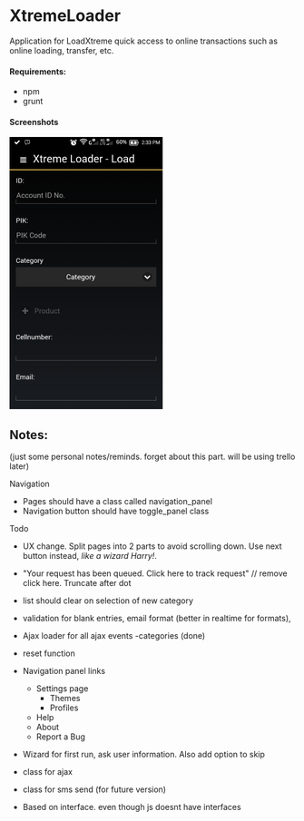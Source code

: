 # XtremeLoader

Application for LoadXtreme quick access to online transactions such as online loading, transfer, etc.

#### Requirements:

- npm
- grunt



#### Screenshots
![alt text](screenshots/Screenshot_2017-01-22-14-33-36.png "Load Page")


## Notes:
(just some personal notes/reminds.  forget about this part. will be using trello later)


Navigation

- Pages should have a class called navigation_panel
- Navigation button should have toggle_panel class


Todo
- UX change. Split pages into 2 parts to avoid scrolling down. Use next button instead, *like a wizard Harry!*.
- "Your request has been queued. Click here to track request" // remove click here. Truncate after dot
- list should clear on selection of new category
- validation for blank entries, email format (better in realtime for formats),
- Ajax loader for all ajax events
  -categories (done)
- reset function  
- Navigation panel links
  - Settings page
    - Themes
    - Profiles
  - Help
  - About  
  - Report a Bug

- Wizard for first run, ask user information. Also add option to skip
- class for ajax
- class for sms send (for future version)
- Based on interface. even though js doesnt have interfaces
